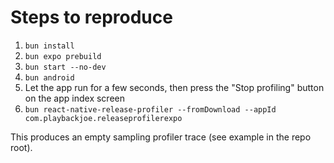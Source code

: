 # Steps to reproduce

1. `bun install`
2. `bun expo prebuild`
3. `bun start --no-dev`
4. `bun android`
5. Let the app run for a few seconds, then press the "Stop profiling" button on the app index screen
6. `bun react-native-release-profiler --fromDownload --appId com.playbackjoe.releaseprofilerexpo`

This produces an empty sampling profiler trace (see example in the repo root).
